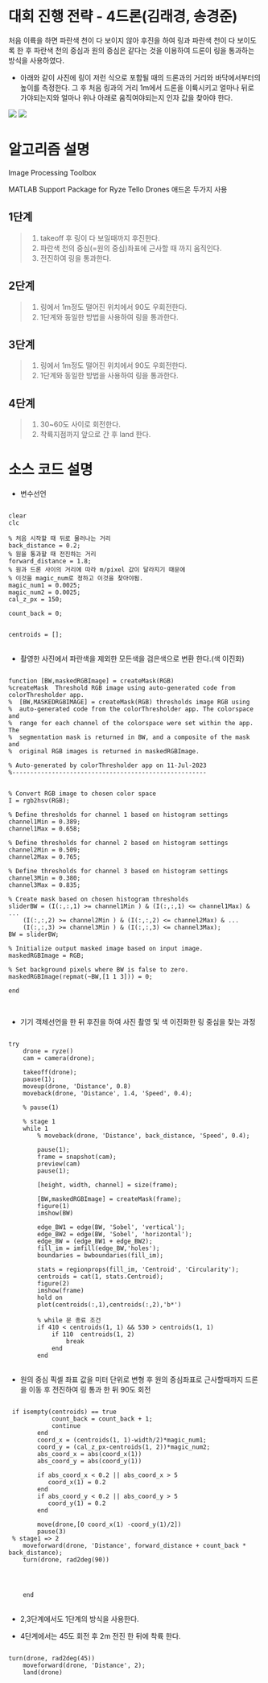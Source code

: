 # 대회 진행 전략 - 4드론(김래경, 송경준)
처음 이륙을 하면 파란색 천이 다 보이지 않아 후진을 하여 링과 파란색 천이 다 보이도록 한 후 파란색 천의 중심과 원의 중심은 같다는 것을 이용하여 드론이 링을 통과하는 방식을 사용하였다.   
     
 * 아래와 같이 사진에 링이 저런 식으로 포함될 때의
드론과의 거리와 바닥에서부터의 높이를 측정한다.
그 후 처음 링과의 거리 1m에서 드론을 이륙시키고
얼마나 뒤로 가야되는지와 얼마나 위나 아래로 움직여야되는지
인자 값을 찾아야 한다.


<img src="C:\Users\user\Desktop\img1.jpg">
<img src="C:\Users\user\Desktop\img2.jpg">

# 알고리즘 설명
     
Image  Processing Toolbox
     
MATLAB Support Package for Ryze Tello Drones 애드온 두가지 사용
## 1단계
>1. takeoff 후 링이 다 보일때까지 후진한다.
>2. 파란색 천의 중심(=원의 중심)좌표에 근사할 때 까지 움직인다.
>3. 전진하여 링을 통과한다.

## 2단계
>1. 링에서 1m정도 떨어진 위치에서 90도 우회전한다.
>2. 1단계와 동일한 방법을 사용하여 링을 통과한다.

## 3단계
>1. 링에서 1m정도 떨어진 위치에서 90도 우회전한다.
>2. 1단계와 동일한 방법을 사용하여 링을 통과한다.

## 4단계
>1. 30~60도 사이로 회전한다.
>2. 착륙지점까지 앞으로 간 후 land 한다.


# 소스 코드 설명
*  변수선언
<pre>
<code>
clear
clc

% 처음 시작할 때 뒤로 물러나는 거리
back_distance = 0.2;
% 원을 통과할 때 전진하는 거리
forward_distance = 1.8;
% 원과 드론 사이의 거리에 따라 m/pixel 값이 달라지기 때문에 
% 이것을 magic_num로 정하고 이것을 찾아야됨.
magic_num1 = 0.0025;
magic_num2 = 0.0025;
cal_z_px = 150;

count_back = 0;


centroids = [];
</code>
</pre>

* 촬영한 사진에서 파란색을 제외한 모든색을 검은색으로 변환 한다.(색 이진화)   
<pre>
<code>
function [BW,maskedRGBImage] = createMask(RGB)
%createMask  Threshold RGB image using auto-generated code from colorThresholder app.
%  [BW,MASKEDRGBIMAGE] = createMask(RGB) thresholds image RGB using
%  auto-generated code from the colorThresholder app. The colorspace and
%  range for each channel of the colorspace were set within the app. The
%  segmentation mask is returned in BW, and a composite of the mask and
%  original RGB images is returned in maskedRGBImage.

% Auto-generated by colorThresholder app on 11-Jul-2023
%------------------------------------------------------


% Convert RGB image to chosen color space
I = rgb2hsv(RGB);

% Define thresholds for channel 1 based on histogram settings
channel1Min = 0.389;
channel1Max = 0.658;

% Define thresholds for channel 2 based on histogram settings
channel2Min = 0.509;
channel2Max = 0.765;

% Define thresholds for channel 3 based on histogram settings
channel3Min = 0.380;
channel3Max = 0.835;

% Create mask based on chosen histogram thresholds
sliderBW = (I(:,:,1) >= channel1Min ) & (I(:,:,1) <= channel1Max) & ...
    (I(:,:,2) >= channel2Min ) & (I(:,:,2) <= channel2Max) & ...
    (I(:,:,3) >= channel3Min ) & (I(:,:,3) <= channel3Max);
BW = sliderBW;

% Initialize output masked image based on input image.
maskedRGBImage = RGB;

% Set background pixels where BW is false to zero.
maskedRGBImage(repmat(~BW,[1 1 3])) = 0;

end

</code>
</pre>
* 기기 객체선언을 한 뒤 후진을 하여 사진 촬영 및 색 이진화한 링 중심을 찾는 과정
<pre>
<code>
try
    drone = ryze()
    cam = camera(drone);

    takeoff(drone);
    pause(1);
    moveup(drone, 'Distance', 0.8)
    moveback(drone, 'Distance', 1.4, 'Speed', 0.4);
    
    % pause(1)

    % stage 1
    while 1
        % moveback(drone, 'Distance', back_distance, 'Speed', 0.4);
        
        pause(1);
        frame = snapshot(cam);
        preview(cam)
        pause(1);

        [height, width, channel] = size(frame);
        
        [BW,maskedRGBImage] = createMask(frame);
        figure(1)
        imshow(BW)
        
        edge_BW1 = edge(BW, 'Sobel', 'vertical'); 
        edge_BW2 = edge(BW, 'Sobel', 'horizontal');
        edge_BW = (edge_BW1 + edge_BW2);
        fill_im = imfill(edge_BW,'holes');
        boundaries = bwboundaries(fill_im);
         
        stats = regionprops(fill_im, 'Centroid', 'Circularity');
        centroids = cat(1, stats.Centroid);
        figure(2)
        imshow(frame)
        hold on
        plot(centroids(:,1),centroids(:,2),'b*')
        
        % while 문 종료 조건
        if 410 < centroids(1, 1) && 530 > centroids(1, 1)
            if 110 <centroids(1, 2) && 190 > centroids(1, 2)
                break
            end
        end 
</code>
</pre>

* 원의 중심 픽셀 좌표 값을 미터 단위로 변형 후 원의 중심좌표로 근사할때까지 드론을 이동 후 전진하여 링 통과 한 뒤 90도 회전
<pre>
<code>
 if isempty(centroids) == true
            count_back = count_back + 1;
            continue
        end
        coord_x = (centroids(1, 1)-width/2)*magic_num1;
        coord_y = (cal_z_px-centroids(1, 2))*magic_num2;
        abs_coord_x = abs(coord_x(1))
        abs_coord_y = abs(coord_y(1))

        if abs_coord_x < 0.2 || abs_coord_x > 5
           coord_x(1) = 0.2
        end
        if abs_coord_y < 0.2 || abs_coord_y > 5
           coord_y(1) = 0.2
        end
        
        move(drone,[0 coord_x(1) -coord_y(1)/2])
        pause(3)
 % stage1 => 2
    moveforward(drone, 'Distance', forward_distance + count_back * back_distance);
    turn(drone, rad2deg(90))


        

    end
</code>
</pre>

* 2,3단계에서도 1단계의 방식을 사용한다.


* 4단계에서는 45도 회전 후 2m 전진 한 뒤에 착륙 한다.
<pre>
<code>
turn(drone, rad2deg(45))
    moveforward(drone, 'Distance', 2);
    land(drone)
</code>
</pre>


